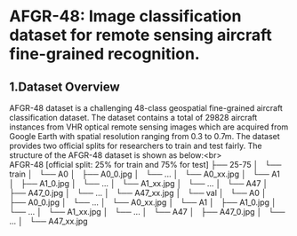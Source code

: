 # AFGR-48: Image classification dataset for remote sensing aircraft fine-grained recognition.
## 1.Dataset Overview 
AFGR-48 dataset is a challenging 48-class geospatial fine-grained aircraft classification dataset. The dataset contains a total of 29828 aircraft instances from VHR optical remote sensing images which are acquired from Google Earth with spatial resolution ranging from 0.3 to 0.7m. The dataset provides two official splits for researchers to train and test fairly. The structure of the AFGR-48 dataset is shown as below:\<br>  
    AFGR-48 [official split: 25% for train and 75% for test]
    ├── 25-75
    │   └── train
    │       └── A0
    │           ├── A0_0.jpg
    │           └── ...
    │           └── A0_xx.jpg
    │       └── A1
    │           ├── A1_0.jpg
    │           └── ...
    │           └── A1_xx.jpg
    │       └── ...
    │       └── A47
    │           ├── A47_0.jpg
    │           └── ...
    │           └── A47_xx.jpg
    │   └── val
    │       └── A0
    │           ├── A0_0.jpg
    │           └── ...
    │           └── A0_xx.jpg
    │       └── A1
    │           ├── A1_0.jpg
    │           └── ...
    │           └── A1_xx.jpg
    │       └── ...
    │       └── A47
    │           ├── A47_0.jpg
    │           └── ...
    │           └── A47_xx.jpg

